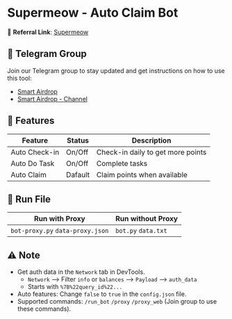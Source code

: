 # Supermeow - Auto Claim Bot

🔗 **Referral Link**: [Supermeow](https://t.me/supermeow_vip_bot?start=5914982564)

## 📢 Telegram Group

Join our Telegram group to stay updated and get instructions on how to use this tool:

- [Smart Airdrop](https://t.me/smartairdrop2120)
- [Smart Airdrop - Channel](https://t.me/smartairdrop_channel)

## 🌟 Features

| Feature       | Status  | Description                       |
| ------------- | ------- | --------------------------------- |
| Auto Check-in | On/Off  | Check-in daily to get more points |
| Auto Do Task  | On/Off  | Complete tasks                    |
| Auto Claim    | Dafault | Claim points when available       |

## 🚀 Run File

| Run with Proxy                   | Run without Proxy   |
| -------------------------------- | ------------------- |
| `bot-proxy.py` `data-proxy.json` | `bot.py` `data.txt` |

## ⚠️ Note

- Get auth data in the `Network` tab in DevTools.
  - `Network` --> Filter `info` or `balances` --> `Payload` --> `auth_data`
  - Starts with `%7B%22query_id%22...`
- Auto features: Change `false` to `true` in the `config.json` file.
- Supported commands: `/run_bot` `/proxy` `/proxy_web` (Join group to use these commands).
